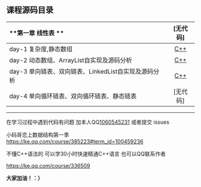 

## 课程源码目录 

| **第一章 线性表 ** | [无代码] | 
| :--- | :---: | 
| day-1 复杂度,静态数组 | [C++](MJ恋上数据结构/day1/02_ArrayList) 
| day-2 动态数组、ArrayList自实现及源码分析 | [C++](MJ恋上数据结构/day2/02_ArrayList) |
| day-3 单向链表、双向链表、LinkedList自实现及源码分析 | [C++](MJ恋上数据结构/day3/LinkedList)
| day-4 单向循环链表、双向循环链表、静态链表 | [无代码] |


---

在学习过程中遇到代码有问题 加本人QQ[1060545231]() 或者提交 issues

小码哥恋上数据结构第一季
https://ke.qq.com/course/385223#term_id=100459236

不懂C++语法的 可以学30小时快速精通C++语言 也可以QQ联系作者

https://ke.qq.com/course/336509

**大家加油！：）**
